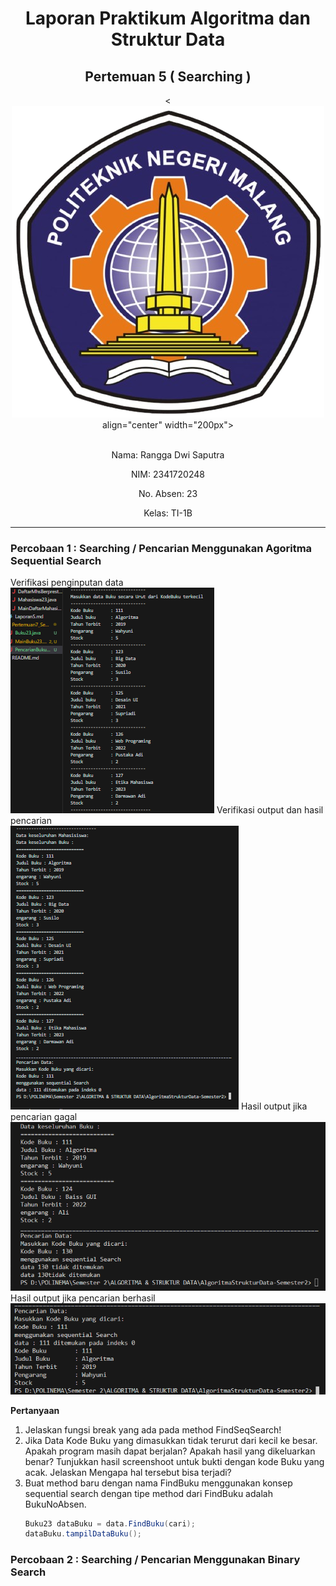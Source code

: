 <div align="center">

# Laporan Praktikum Algoritma dan Struktur Data
## Pertemuan 5 ( Searching )

<![image](./image/polinema.png) align="center" width="200px">

\
Nama: Rangga Dwi Saputra

NIM: 2341720248

No. Absen: 23

Kelas: TI-1B

</div>

---
### Percobaan 1 : Searching / Pencarian Menggunakan Agoritma Sequential Search 
Verifikasi penginputan data <br>
![image](./image/img1.png)
Verifikasi output dan hasil pencarian <br>
![image](./image/img2.png)
Hasil output jika pencarian gagal<br>
![image](./image/img4.png)
Hasil output jika pencarian berhasil
![image](./image/img3.png)

**Pertanyaan**
1.  Jelaskan fungsi break yang ada pada method FindSeqSearch! 
2.  Jika Data Kode Buku yang dimasukkan tidak terurut dari kecil ke besar. Apakah program masih 
dapat berjalan? Apakah hasil yang dikeluarkan benar? Tunjukkan hasil screenshoot untuk bukti 
dengan kode Buku yang acak. Jelaskan Mengapa hal tersebut bisa terjadi?  
3.  Buat method baru dengan nama FindBuku menggunakan konsep sequential search dengan tipe 
method dari FindBuku adalah BukuNoAbsen.
    ```java
    Buku23 dataBuku = data.FindBuku(cari);
    dataBuku.tampilDataBuku();

### Percobaan 2 : Searching / Pencarian Menggunakan Binary Search 


